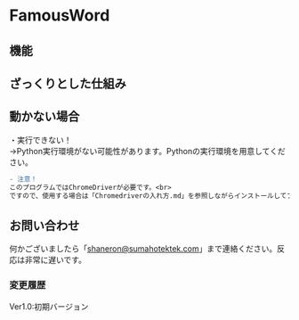 # FamousWord<br>

## 機能<br>

## ざっくりとした仕組み<br>


## 動かない場合<br>
・実行できない！<br>
→Python実行環境がない可能性があります。Pythonの実行環境を用意してください。<br>

```diff
- 注意！
このプログラムではChromeDriverが必要です。<br>
ですので、使用する場合は「Chromedriverの入れ方.md」を参照しながらインストールしてプログラム内変数「chrome_driver_path」のパスを書き換えてください。
```

## お問い合わせ<br>
何かございましたら「shaneron@sumahotektek.com」まで連絡ください。反応は非常に遅いです。<br>

### 変更履歴<br>
Ver1.0:初期バージョン

